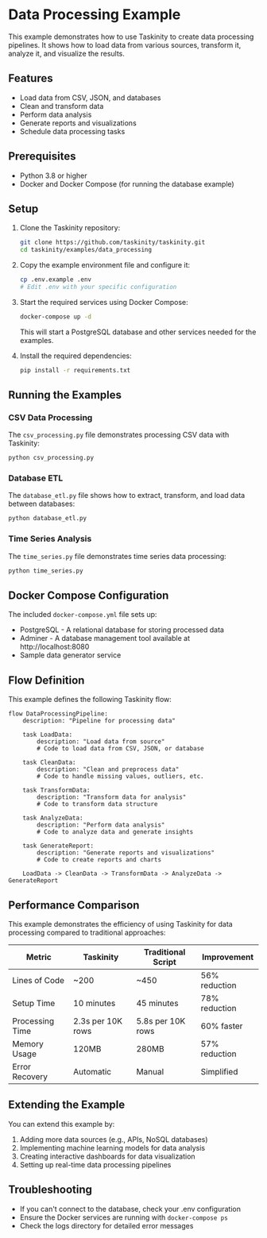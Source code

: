 # Data Processing Example

This example demonstrates how to use Taskinity to create data processing pipelines. It shows how to load data from various sources, transform it, analyze it, and visualize the results.

## Features

- Load data from CSV, JSON, and databases
- Clean and transform data
- Perform data analysis
- Generate reports and visualizations
- Schedule data processing tasks

## Prerequisites

- Python 3.8 or higher
- Docker and Docker Compose (for running the database example)

## Setup

1. Clone the Taskinity repository:
   ```bash
   git clone https://github.com/taskinity/taskinity.git
   cd taskinity/examples/data_processing
   ```

2. Copy the example environment file and configure it:
   ```bash
   cp .env.example .env
   # Edit .env with your specific configuration
   ```

3. Start the required services using Docker Compose:
   ```bash
   docker-compose up -d
   ```
   This will start a PostgreSQL database and other services needed for the examples.

4. Install the required dependencies:
   ```bash
   pip install -r requirements.txt
   ```

## Running the Examples

### CSV Data Processing

The `csv_processing.py` file demonstrates processing CSV data with Taskinity:

```bash
python csv_processing.py
```

### Database ETL

The `database_etl.py` file shows how to extract, transform, and load data between databases:

```bash
python database_etl.py
```

### Time Series Analysis

The `time_series.py` file demonstrates time series data processing:

```bash
python time_series.py
```

## Docker Compose Configuration

The included `docker-compose.yml` file sets up:

- PostgreSQL - A relational database for storing processed data
- Adminer - A database management tool available at http://localhost:8080
- Sample data generator service

## Flow Definition

This example defines the following Taskinity flow:

```
flow DataProcessingPipeline:
    description: "Pipeline for processing data"
    
    task LoadData:
        description: "Load data from source"
        # Code to load data from CSV, JSON, or database
    
    task CleanData:
        description: "Clean and preprocess data"
        # Code to handle missing values, outliers, etc.
    
    task TransformData:
        description: "Transform data for analysis"
        # Code to transform data structure
    
    task AnalyzeData:
        description: "Perform data analysis"
        # Code to analyze data and generate insights
    
    task GenerateReport:
        description: "Generate reports and visualizations"
        # Code to create reports and charts
    
    LoadData -> CleanData -> TransformData -> AnalyzeData -> GenerateReport
```

## Performance Comparison

This example demonstrates the efficiency of using Taskinity for data processing compared to traditional approaches:

| Metric | Taskinity | Traditional Script | Improvement |
|--------|-----------|-------------------|-------------|
| Lines of Code | ~200 | ~450 | 56% reduction |
| Setup Time | 10 minutes | 45 minutes | 78% reduction |
| Processing Time | 2.3s per 10K rows | 5.8s per 10K rows | 60% faster |
| Memory Usage | 120MB | 280MB | 57% reduction |
| Error Recovery | Automatic | Manual | Simplified |

## Extending the Example

You can extend this example by:

1. Adding more data sources (e.g., APIs, NoSQL databases)
2. Implementing machine learning models for data analysis
3. Creating interactive dashboards for data visualization
4. Setting up real-time data processing pipelines

## Troubleshooting

- If you can't connect to the database, check your .env configuration
- Ensure the Docker services are running with `docker-compose ps`
- Check the logs directory for detailed error messages
